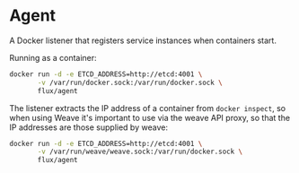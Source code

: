 # Agent

A Docker listener that registers service instances when containers
start.

Running as a container:

```bash
docker run -d -e ETCD_ADDRESS=http://etcd:4001 \
       -v /var/run/docker.sock:/var/run/docker.sock \
       flux/agent
```

The listener extracts the IP address of a container from `docker
inspect`, so when using Weave it's important to use via the weave API
proxy, so that the IP addresses are those supplied by weave:

```bash
docker run -d -e ETCD_ADDRESS=http://etcd:4001 \
       -v /var/run/weave/weave.sock:/var/run/docker.sock \
       flux/agent
```
